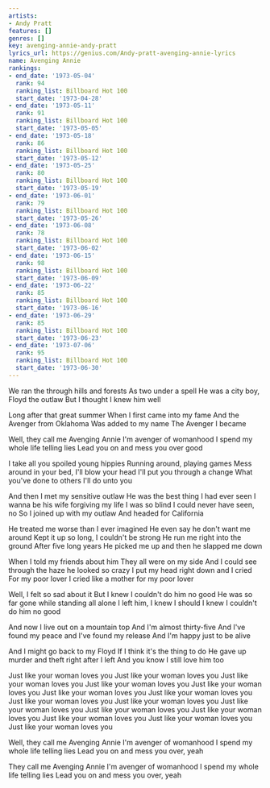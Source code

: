 ```yaml
---
artists:
- Andy Pratt
features: []
genres: []
key: avenging-annie-andy-pratt
lyrics_url: https://genius.com/Andy-pratt-avenging-annie-lyrics
name: Avenging Annie
rankings:
- end_date: '1973-05-04'
  rank: 94
  ranking_list: Billboard Hot 100
  start_date: '1973-04-28'
- end_date: '1973-05-11'
  rank: 91
  ranking_list: Billboard Hot 100
  start_date: '1973-05-05'
- end_date: '1973-05-18'
  rank: 86
  ranking_list: Billboard Hot 100
  start_date: '1973-05-12'
- end_date: '1973-05-25'
  rank: 80
  ranking_list: Billboard Hot 100
  start_date: '1973-05-19'
- end_date: '1973-06-01'
  rank: 79
  ranking_list: Billboard Hot 100
  start_date: '1973-05-26'
- end_date: '1973-06-08'
  rank: 78
  ranking_list: Billboard Hot 100
  start_date: '1973-06-02'
- end_date: '1973-06-15'
  rank: 98
  ranking_list: Billboard Hot 100
  start_date: '1973-06-09'
- end_date: '1973-06-22'
  rank: 85
  ranking_list: Billboard Hot 100
  start_date: '1973-06-16'
- end_date: '1973-06-29'
  rank: 85
  ranking_list: Billboard Hot 100
  start_date: '1973-06-23'
- end_date: '1973-07-06'
  rank: 95
  ranking_list: Billboard Hot 100
  start_date: '1973-06-30'
---
```

We ran the through hills and forests
As two under a spell
He was a city boy, Floyd the outlaw
But I thought I knew him well

Long after that great summer
When I first came into my fame
And the Avenger from Oklahoma
Was added to my name
The Avenger I became


Well, they call me Avenging Annie
I'm avenger of womanhood
I spend my whole life telling lies
Lead you on and mess you over good

I take all you spoiled young hippies
Running around, playing games
Mess around in your bed, I'll blow your head
I'll put you through a change
What you've done to others
I'll do unto you


And then I met my sensitive outlaw
He was the best thing I had ever seen
I wanna be his wife forgiving my life
I was so blind I could never have seen, no
So I joined up with my outlaw
And headed for California


He treated me worse than I ever imagined
He even say he don't want me around
Kept it up so long, I couldn't be strong
He run me right into the ground
After five long years
He picked me up and then he slapped me down


When I told my friends about him
They all were on my side
And I could see through the haze he looked so crazy
I put my head right down and I cried
For my poor lover
I cried like a mother for my poor lover


Well, I felt so sad about it
But I knew I couldn't do him no good
He was so far gone while standing all alone
I left him, I knew I should
I knew I couldn't do him no good


And now I live out on a mountain top
And I'm almost thirty-five
And I've found my peace and I've found my release
And I'm happy just to be alive

And I might go back to my Floyd
If I think it's the thing to do
He gave up murder and theft right after I left
And you know I still love him too


Just like your woman loves you
Just like your woman loves you
Just like your woman loves you
Just like your woman loves you
Just like your woman loves you
Just like your woman loves you
Just like your woman loves you
Just like your woman loves you
Just like your woman loves you
Just like your woman loves you
Just like your woman loves you
Just like your woman loves you
Just like your woman loves you
Just like your woman loves you
Just like your woman loves you

Well, they call me Avenging Annie
I'm avenger of womanhood
I spend my whole life telling lies
Lead you on and mess you over, yeah

They call me Avenging Annie
I'm avenger of womanhood
I spend my whole life telling lies
Lead you on and mess you over, yeah

